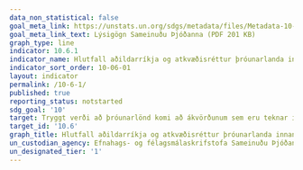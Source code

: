 ```yaml
---
data_non_statistical: false
goal_meta_link: https://unstats.un.org/sdgs/metadata/files/Metadata-10-06-01.pdf
goal_meta_link_text: Lýsigögn Sameinuðu Þjóðanna (PDF 201 KB)
graph_type: line
indicator: 10.6.1
indicator_name: Hlutfall aðildarríkja og atkvæðisréttur þróunarlanda innan alþjóðastofnana.
indicator_sort_order: 10-06-01
layout: indicator
permalink: /10-6-1/
published: true
reporting_status: notstarted
sdg_goal: '10'
target: Tryggt verði að þróunarlönd komi að ákvörðunum sem eru teknar innan alþjóðlegra fjármálastofnana til að auka skilvirkni, trúverðugleika, áreiðanleika og tryggja lögmæti þeirra.
target_id: '10.6'
graph_title: Hlutfall aðildarríkja og atkvæðisréttur þróunarlanda innan alþjóðastofnana.
un_custodian_agency: Efnahags- og félagsmálaskrifstofa Sameinuðu Þjóðanna (DESA), Þróunarfjármögnunarskrifstofan (FFDO)
un_designated_tier: '1'
---
```

